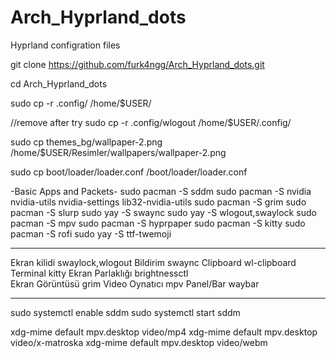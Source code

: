 # Arch_Hyprland_dots
Hyprland configration files

git clone https://github.com/furk4ngg/Arch_Hyprland_dots.git

cd Arch_Hyprland_dots

sudo cp -r .config/ /home/$USER/

//remove after try sudo cp -r .config/wlogout /home/$USER/.config/

sudo cp themes_bg/wallpaper-2.png /home/$USER/Resimler/wallpapers/wallpaper-2.png

sudo cp  boot/loader/loader.conf /boot/loader/loader.conf

-Basic Apps and Packets-
sudo pacman -S sddm
sudo pacman -S nvidia nvidia-utils nvidia-settings lib32-nvidia-utils
sudo pacman -S grim
sudo pacman -S slurp
sudo yay -S swaync
sudo yay -S wlogout,swaylock
sudo pacman -S mpv
sudo pacman -S hyprpaper
sudo pacman -S kitty
sudo pacman -S rofi
sudo yay -S ttf-twemoji

---

Ekran kilidi	swaylock,wlogout
Bildirim swaync
Clipboard	wl-clipboard
Terminal	kitty
Ekran Parlaklığı	brightnessctl	
Ekran Görüntüsü	grim
Video Oynatıcı mpv
Panel/Bar	waybar

---

sudo systemctl enable sddm
sudo systemctl start sddm

xdg-mime default mpv.desktop video/mp4
xdg-mime default mpv.desktop video/x-matroska
xdg-mime default mpv.desktop video/webm
